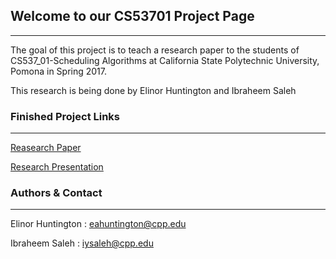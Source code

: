 ## Welcome to our CS53701 Project Page
* * *
The goal of this project is to teach a research paper to the students of CS537_01-Scheduling Algorithms at California State Polytechnic University, Pomona in Spring 2017.

This research is being done by Elinor Huntington and Ibraheem Saleh

### Finished Project Links
* * *

[Reasearch Paper](https://docs.google.com/document/d/1QBwnLCp9Pe4NF4YF5adlIIPfdb75ZboGCbAoutgmVGY/edit?usp=sharing)

[Research Presentation](https://github.com/iysaleh/cs537-ProjectRepository-SH/raw/master/HuntintonSaleh_Ch30_CategorizationOfRealTimeMultiprocSchedProbs_Finalized.pptx)

### Authors & Contact
* * *
Elinor Huntington : <eahuntington@cpp.edu>

Ibraheem Saleh : <iysaleh@cpp.edu>

